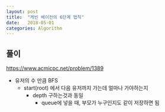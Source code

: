```yaml
---
layout: post
title:  "케빈 베이컨의 6단계 법칙"
date:   2018-05-01
categories: Algorithm
---
```


## 풀이

<https://www.acmicpc.net/problem/1389>

- 유저의 수 만큼 BFS
  - start(root) 에서 다음 유저까지 가는데 얼마나 가야하는지
    - depth 구하는것과 동일
      - queue에 넣을 때, 부모가 누구인지도 같이 저장하면 됨





